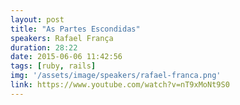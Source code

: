```yaml
---
layout: post
title: "As Partes Escondidas"
speakers: Rafael França
duration: 28:22
date: 2015-06-06 11:42:56
tags: [ruby, rails]
img: '/assets/image/speakers/rafael-franca.png'
link: https://www.youtube.com/watch?v=nT9xMoNt9S0
---
```

